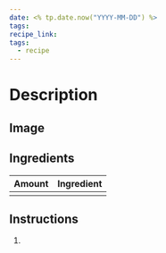 ```yaml
---
date: <% tp.date.now("YYYY-MM-DD") %>
tags: 
recipe_link:
tags:
  - recipe
---
```

# Description

## Image
## Ingredients
| Amount | Ingredient |
| ------ | ---------- |
|        |            |

## Instructions
1. 
